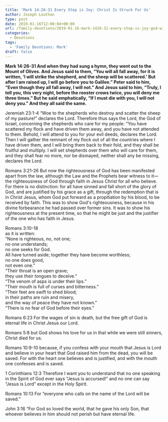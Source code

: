 ```yaml
---
title: 'Mark 14:26-31 Every Step is Joy: Christ Is Struck For Us'
author: Joseph Louthan
type: post
date: 2019-01-16T12:00:04+00:00
url: /family-devotions/2019-01-16-mark-1426-31-every-step-is-joy-god-will.md/
categories:
  - Devotions
tags:
  - 'Family Devotions: Mark'
draft: false
---
```

**Mark 14:26-31 And when they had sung a hymn, they went out to the Mount of Olives. And Jesus said to them, “You will all fall away, for it is written, ‘I will strike the shepherd, and the sheep will be scattered.’ But after I am raised up, I will go before you to Galilee.” Peter said to him, “Even though they all fall away, I will not.” And Jesus said to him, “Truly, I tell you, this very night, before the rooster crows twice, you will deny me three times.” But he said emphatically, “If I must die with you, I will not deny you.” And they all said the same.**

Jeremiah 23:1-4 “Woe to the shepherds who destroy and scatter the sheep of my pasture!” declares the Lord. Therefore thus says the Lord, the God of Israel, concerning the shepherds who care for my people: “You have scattered my flock and have driven them away, and you have not attended to them. Behold, I will attend to you for your evil deeds, declares the Lord. Then I will gather the remnant of my flock out of all the countries where I have driven them, and I will bring them back to their fold, and they shall be fruitful and multiply. I will set shepherds over them who will care for them, and they shall fear no more, nor be dismayed, neither shall any be missing, declares the Lord.

Romans 3:21-26 But now the righteousness of God has been manifested apart from the law, although the Law and the Prophets bear witness to it— the righteousness of God through faith in Jesus Christ for all who believe. For there is no distinction: for all have sinned and fall short of the glory of God, and are justified by his grace as a gift, through the redemption that is in Christ Jesus, whom God put forward as a propitiation by his blood, to be received by faith. This was to show God's righteousness, because in his divine forbearance he had passed over former sins. It was to show his righteousness at the present time, so that he might be just and the justifier of the one who has faith in Jesus.

Romans 3:10-18  
as it is written:  
“None is righteous, no, not one;  
no one understands;  
no one seeks for God.  
All have turned aside; together they have become worthless;  
no one does good,  
not even one.”  
“Their throat is an open grave;  
they use their tongues to deceive.”  
“The venom of asps is under their lips.”  
“Their mouth is full of curses and bitterness.”  
“Their feet are swift to shed blood;  
in their paths are ruin and misery,  
and the way of peace they have not known.”  
“There is no fear of God before their eyes.”

Romans 6:23 For the wages of sin is death, but the free gift of God is eternal life in Christ Jesus our Lord.

Romans 5:8 but God shows his love for us in that while we were still sinners, Christ died for us.

Romans 10:9-10 because, if you confess with your mouth that Jesus is Lord and believe in your heart that God raised him from the dead, you will be saved. For with the heart one believes and is justified, and with the mouth one confesses and is saved.

1 Corinthians 12:3 Therefore I want you to understand that no one speaking in the Spirit of God ever says “Jesus is accursed!” and no one can say “Jesus is Lord” except in the Holy Spirit.

Romans 10:13 For “everyone who calls on the name of the Lord will be saved.”

John 3:16 “For God so loved the world, that he gave his only Son, that whoever believes in him should not perish but have eternal life.

